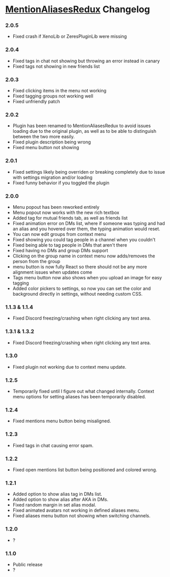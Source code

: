 # [MentionAliasesRedux](https://1lighty.github.io/BetterDiscordStuff/?plugin=MentionAliasesRedux "MentionAliasesRedux") Changelog
### 2.0.5
- Fixed crash if XenoLib or ZeresPluginLib were missing

### 2.0.4
- Fixed tags in chat not showing but throwing an error instead in canary
- Fixed tags not showing in new friends list

### 2.0.3
- Fixed clicking items in the menu not working
- Fixed tagging groups not working well
- Fixed unfriendly patch

### 2.0.2
- Plugin has been renamed to MentionAliasesRedux to avoid issues loading due to the original plugin, as well as to be able to distinguish between the two more easily.
- Fixed plugin description being wrong
- Fixed menu button not showing

### 2.0.1
- Fixed settings likely being overriden or breaking completely due to issue with settings migration and/or loading
- Fixed funny behavior if you toggled the plugin

### 2.0.0
- Menu popout has been reworked entirely
- Menu popout now works with the new rich textbox
- Added tag for mutual friends tab, as well as friends list
- Fixed animation error on DMs list, where if someone was typing and had an alias and you hovered over them, the typing animation would reset.
- You can now edit groups from context menu
- Fixed showing you could tag people in a channel when you couldn't
- Fixed being able to tag people in DMs that aren't there
- Fixed having no DMs and group DMs support
- Clicking on the group name in context menu now adds/removes the person from the group
-  menu button is now fully React so there should not be any more alignment issues when updates come
- Tags menu button now also shows when you upload an image for easy tagging
- Added color pickers to settings, so now you can set the color and background directly in settings, without needing custom CSS.

### 1.1.3 & 1.1.4
- Fixed Discord freezing/crashing when right clicking any text area.

### 1.3.1 & 1.3.2
- Fixed Discord freezing/crashing when right clicking any text area.

### 1.3.0
- Fixed plugin not working due to context menu update.

### 1.2.5
- Temporarily fixed until I figure out what changed internally. Context menu options for setting aliases has been temporarily disabled.

### 1.2.4
- Fixed mentions menu button being misaligned.

### 1.2.3
- Fixed tags in chat causing error spam.

### 1.2.2
- Fixed open mentions list button being positioned and colored wrong.

### 1.2.1
- Added option to show alias tag in DMs list.
- Added option to show alias after AKA in DMs.
- Fixed random margin in set alias modal.
- Fixed animated avatars not working in defined aliases menu.
- Fixed aliases menu button not showing when switching channels.

### 1.2.0
- ?

### 1.1.0
- Public release
- ?